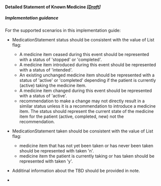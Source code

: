 #### Detailed Statement of Known Medicine *[[Draft](http://hl7.org/fhir/stu3/valueset-publication-status.html)]*

##### Implementation guidance

For the supported scenarios in this implementation guide:

* MedicationStatement status should be consistent with the value of List flag:
    * A medicine item ceased during this event should be represented with a status of 'stopped' or 'completed'.
    * A medicine item introduced during this event should be represented with a status of 'intended'.
    * An existing unchanged medicine item should be represented with a status of 'active' or 'completed' depending if the patient is currently (active) taking the medicine item.
    * A medicine item changed during this event should be represented with a status of 'active'.
    * recommendation to make a change may not directly result in a similar status unless it is a recommendation to introduce a medicine item. The status should represent the current state of the medicine item for the patient (active, completed, new) not the recommendation.

* MedicationStatement taken should be consistent with the value of List flag:
    * medicine item that has not yet been taken or has never been taken should be represented with taken 'n'.
    * medicine item the patient is currently taking or has taken should be represented with taken 'y'.


* Additinal information about the TBD should be provided in note.

*  
